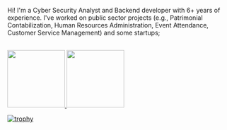 Hi! I'm a Cyber Security Analyst and Backend developer with 6+ years of experience. I've worked on public sector projects (e.g., Patrimonial Contabilization, Human Resources Administration, Event Attendance, Customer Service Management) and some startups;<br/><br/>



<a href="https://github.com/lhuanluz">
  <img height="130em" src="https://github-readme-stats.vercel.app/api?username=lhuanluz&theme=react&show_icons=true" style"max-width: 100%;" />
  <img height="130em" src="https://github-readme-stats.vercel.app/api/top-langs/?username=lhuanluz&theme=react&layout=compact" style"max-width: 100%;" />
</a>

[![trophy](https://github-profile-trophy.vercel.app/?username=lhuanluz&theme=dracula&column=3&margin-w=15&margin-h=15)](https://github.com/ryo-ma/github-profile-trophy)                                     

